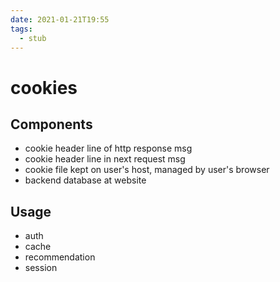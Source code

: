 ```yaml
---
date: 2021-01-21T19:55
tags: 
  - stub
---
```


# cookies

## Components

- cookie header line of http response msg
- cookie header line in next request msg
- cookie file kept on user's host, managed by user's browser
- backend database at website

## Usage

- auth
- cache
- recommendation
- session
